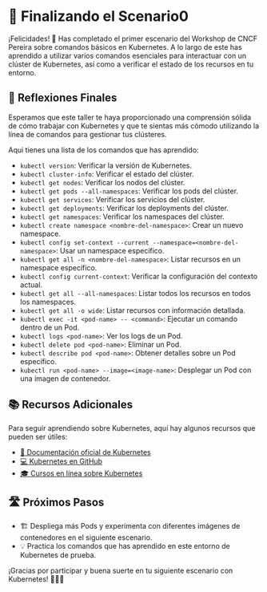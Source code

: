# 🎉 Finalizando el Scenario0

¡Felicidades! 🚀 Has completado el primer escenario del Workshop de CNCF Pereira sobre comandos básicos en Kubernetes. A lo largo de este  has aprendido a utilizar varios comandos esenciales para interactuar con un clúster de Kubernetes, así como a verificar el estado de los recursos en tu entorno.

## 🤔 Reflexiones Finales
Esperamos que este taller te haya proporcionado una comprensión sólida de cómo trabajar con Kubernetes y que te sientas más cómodo utilizando la línea de comandos para gestionar tus clústeres.

Aqui tienes una lista de los comandos que has aprendido:
- `kubectl version`: Verificar la versión de Kubernetes.
- `kubectl cluster-info`: Verificar el estado del clúster.
- `kubectl get nodes`: Verificar los nodos del clúster.
- `kubectl get pods --all-namespaces`: Verificar los pods del clúster.
- `kubectl get services`: Verificar los servicios del clúster.
- `kubectl get deployments`: Verificar los deployments del clúster.
- `kubectl get namespaces`: Verificar los namespaces del clúster.
- `kubectl create namespace <nombre-del-namespace>`: Crear un nuevo namespace.
- `kubectl config set-context --current --namespace=<nombre-del-namespace>`: Usar un namespace específico.
- `kubectl get all -n <nombre-del-namespace>`: Listar recursos en un namespace específico.
- `kubectl config current-context`: Verificar la configuración del contexto actual.
- `kubectl get all --all-namespaces`: Listar todos los recursos en todos los namespaces.
- `kubectl get all -o wide`: Listar recursos con información detallada.
- `kubectl exec -it <pod-name> -- <command>`: Ejecutar un comando dentro de un Pod.
- `kubectl logs <pod-name>`: Ver los logs de un Pod.
- `kubectl delete pod <pod-name>`: Eliminar un Pod.
- `kubectl describe pod <pod-name>`: Obtener detalles sobre un Pod específico.
- `kubectl run <pod-name> --image=<image-name>`: Desplegar un Pod con una imagen de contenedor.

## 📚 Recursos Adicionales
Para seguir aprendiendo sobre Kubernetes, aquí hay algunos recursos que pueden ser útiles:
- [📖 Documentación oficial de Kubernetes](https://kubernetes.io/docs/home/)
- [💻 Kubernetes en GitHub](https://github.com/kubernetes/kubernetes)
- [🎓 Cursos en línea sobre Kubernetes](https://www.coursera.org/courses?query=kubernetes)

## 🛣️ Próximos Pasos
- 🏗️ Despliega más Pods y experimenta con diferentes imágenes de contenedores en el siguiente escenario.
- 💡 Practica los comandos que has aprendido en este entorno de Kubernetes de prueba.

¡Gracias por participar y buena suerte en tu siguiente escenario con Kubernetes! 🧑‍💻🌟